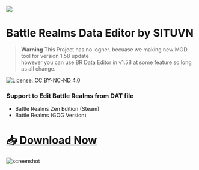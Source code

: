 [<img src="https://github.com/KravitzMC/KravitzMC.github.io/blob/main/brzelogo.png?raw=true">](https://store.steampowered.com/app/1025600/Battle_Realms_Zen_Edition/)

# Battle Realms Data Editor by SITUVN   

> __Warning__ 
This Project has no logner. becuase we making new MOD tool for version 1.58 update <br>however you can use BR Data Editor in v1.58 at some feature so long as all change.

 [![License: CC BY-NC-ND 4.0](https://licensebuttons.net/l/by-nc-sa/3.0/88x31.png)](https://creativecommons.org/licenses/by-sa/4.0/)
### Support to Edit Battle Realms from DAT file

- Battle Realms Zen Edition (Steam)
- Battle Realms (GOG Version)

# [📥 Download Now](https://github.com/KravitzMC/KravitzMC.github.io/raw/main/Battle%20Realms%20Data%20Editor%20X1.0.7z)

![screenshot](https://github.com/KravitzMC/KravitzMC.github.io/blob/main/screensample.png?raw=true")



